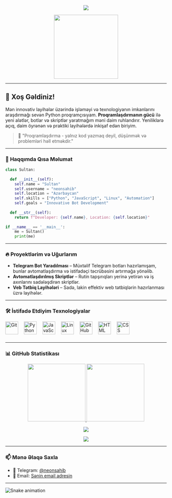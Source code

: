 <p align="center">
  <a align="center"><img src="https://readme-typing-svg.herokuapp.com?&font=IBM+Plex+Sans&color=F72EE2&size=25&lines=Welcome+to+My+GitHub+Profile!;Python+Enthusiast+and+Developer!;Building+Projects+One+Line+at+a+Time!"/></a>
</p>

<p align="center">
  <img align="center" src="https://media.giphy.com/media/M9gbBd9nbDrOTu1Mqx/giphy.gif" width="200px">
</p>

---

## 🌟 **Xoş Gəldiniz!**

Mən innovativ layihələr üzərində işləməyi və texnologiyanın imkanlarını araşdırmağı sevən Python proqramçısıyam. **Proqramlaşdırmanın gücü** ilə yeni alətlər, botlar və skriptlər yaratmağım məni daim ruhlandırır. Yeniliklərə açıq, daim öyrənən və praktiki layihələrdə inkişaf edən biriyim.

> 🧠 "Proqramlaşdırma - yalnız kod yazmaq deyil, düşünmək və problemləri həll etməkdir."

---

### 🚀 **Haqqımda Qısa Məlumat**

```python
class Sultan:
    
  def __init__(self):
    self.name = "Sultan"
    self.username = "neonsahib"
    self.location = "Azərbaycan"
    self.skills = ["Python", "JavaScript", "Linux", "Automation"]
    self.goals = "Innovative Bot Development"
    
  def __str__(self):
    return f"Developer: {self.name}, Location: {self.location}"
    
if __name__ == '__main__':
    me = Sultan()
    print(me)
```

---

### 🔥 **Proyektlərim və Uğurlarım**

- **Telegram Bot Yaradılması** – Müxtəlif Telegram botları hazırlamışam, bunlar avtomatlaşdırma və istifadəçi təcrübəsini artırmağa yönəlib.
- **Avtomatlaşdırılmış Skriptlər** – Rutin tapşırıqları yerinə yetirən və iş axınlarını sadələşdirən skriptlər.
- **Veb Tətbiq Layihələri** – Sadə, lakin effektiv web tətbiqlərin hazırlanması üzrə layihələr.

---

### 🛠️ **İstifadə Etdiyim Texnologiyalar**

<img align="left" alt="Git" width="40px" style="padding-right:15px;" src="https://cdn.jsdelivr.net/gh/devicons/devicon/icons/git/git-original.svg" />
<img align="left" alt="Python" width="40px" style="padding-right:15px;" src="https://cdn.jsdelivr.net/gh/devicons/devicon/icons/python/python-plain.svg" />
<img align="left" alt="JavaScript" width="40px" style="padding-right:15px;" src="https://cdn.jsdelivr.net/gh/devicons/devicon/icons/javascript/javascript-plain.svg" />
<img align="left" alt="Linux" width="40px" style="padding-right:15px;" src="https://cdn.jsdelivr.net/gh/devicons/devicon/icons/linux/linux-original.svg" />
<img align="left" alt="GitHub" width="40px" style="padding-right:15px;" src="https://cdn.jsdelivr.net/gh/devicons/devicon/icons/github/github-original.svg" />
<img align="left" alt="HTML" width="40px" style="padding-right:15px;" src="https://cdn.jsdelivr.net/gh/devicons/devicon/icons/html5/html5-plain.svg" />
<img align="left" alt="CSS" width="40px" style="padding-right:15px;" src="https://cdn.jsdelivr.net/gh/devicons/devicon/icons/css3/css3-plain.svg" />
<br><br><br>

---

### 📊 **GitHub Statistikası**

<p align="center">
<a href="https://github.com/Abbasxan">
  <img height="180em" src="https://github-readme-stats-eight-theta.vercel.app/api?username=Abbasxan&show_icons=true&theme=tokyonight&include_all_commits=true&count_private=true"/>
  <img height="180em" src="https://github-readme-stats-eight-theta.vercel.app/api/top-langs/?username=Abbasxan&layout=compact&langs_count=8&theme=tokyonight"/>
</a>
</p>

<p align="center">
  <img src="https://github-profile-summary-cards.vercel.app/api/cards/profile-details?username=Abbasxan&theme=radical"/>
</p>

<p align="center">
  <img src="https://github-readme-activity-graph.cyclic.app/graph?username=Abbasxan&theme=react-dark&hide_border=true"/>
</p>

---

### 📫 **Mənə Əlaqə Saxla**

- 💬 Telegram: [@neonsahib](https://t.me/neonsahib)
- 📧 Email: [Sənin email adresin]()

---

![Snake animation](https://github.com/mirsaid-mirzohidov/mirsaid-mirzohidov/blob/output/github-contribution-grid-snake.svg)

```
